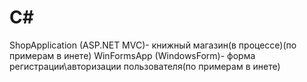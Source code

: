 # C#
ShopApplication (ASP.NET MVC)- книжный магазин(в процессе)(по примерам в инете)
WinFormsApp (WindowsForm)- форма регистрации\авторизации пользователя(по примерам в инете)
